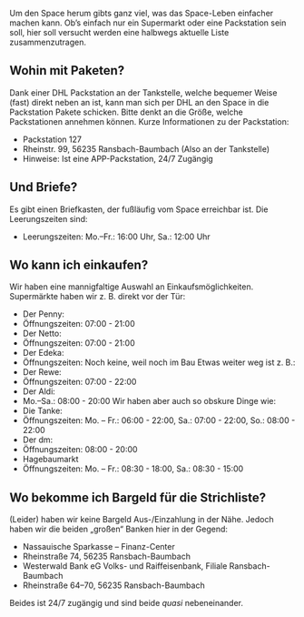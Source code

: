 Um den Space herum gibts ganz viel, was das Space-Leben einfacher machen kann. Ob’s einfach nur ein Supermarkt oder eine Packstation sein soll, hier soll versucht werden eine halbwegs aktuelle Liste zusammenzutragen.

## Wohin mit Paketen?
Dank einer DHL Packstation an der Tankstelle, welche bequemer Weise (fast) direkt neben an ist, kann man sich per DHL an den Space in die Packstation Pakete schicken. Bitte denkt an die Größe, welche Packstationen annehmen können. Kurze Informationen zu der Packstation:
- Packstation 127
- Rheinstr. 99, 56235 Ransbach-Baumbach  (Also an der Tankstelle)
- Hinweise: Ist eine APP-Packstation, 24/7 Zugängig 

## Und Briefe?
Es gibt einen Briefkasten, der fußläufig vom Space erreichbar ist. Die Leerungszeiten sind:
- Leerungszeiten: Mo.–Fr.: 16:00 Uhr, Sa.: 12:00 Uhr 

## Wo kann ich einkaufen?
Wir haben eine mannigfaltige Auswahl an Einkaufsmöglichkeiten. Supermärkte haben wir z. B. direkt vor der Tür:
- Der Penny:
 - Öffnungszeiten: 07:00 - 21:00 
- Der Netto:
 - Öffnungszeiten: 07:00 - 21:00 
- Der Edeka:
 - Öffnungszeiten: Noch keine, weil noch im Bau
Etwas weiter weg ist z. B.:
- Der Rewe:
 - Öffnungszeiten: 07:00 - 22:00
- Der Aldi:
 - Mo.–Sa.: 08:00 - 20:00 
Wir haben aber auch so obskure Dinge wie:
- Die Tanke: 
 - Öffnungszeiten: Mo. – Fr.: 06:00 - 22:00, Sa.: 07:00 - 22:00, So.: 08:00 - 22:00  
- Der dm:
 - Öffnungszeiten: 08:00 - 20:00 
-  Hagebaumarkt 
 - Öffnungszeiten: Mo. – Fr.: 08:30 - 18:00, Sa.: 08:30 - 15:00 

## Wo bekomme ich Bargeld für die Strichliste?
(Leider) haben wir keine Bargeld Aus-/Einzahlung in der Nähe. Jedoch haben wir die beiden „großen“ Banken hier in der Gegend:
-  Nassauische Sparkasse – Finanz-Center 
 - Rheinstraße 74, 56235 Ransbach-Baumbach
-  Westerwald Bank eG Volks- und Raiffeisenbank, Filiale Ransbach-Baumbach 
 - Rheinstraße 64–70, 56235 Ransbach-Baumbach 

Beides ist 24/7 zugängig und sind beide *quasi* nebeneinander.
